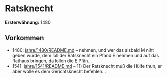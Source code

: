 # Ratsknecht

**Ersterwähnung:** 1480

## Vorkommen
- 1480: [jahre/1480/README.md](../jahre/1480/README.md) – nehmen, und wer das alsbald
M niht geben würde, dem ſoll der Ratsknecht ein Pfand
E nehmen und auf das Rathaus bringen, da ſollen die
E Pfän...
- 1541: [jahre/1541/README.md](../jahre/1541/README.md) – 11) Der Ratsknecht muß die Hülfe thun, er aber wolle
es dem Gerichtsknecht befehlen...

